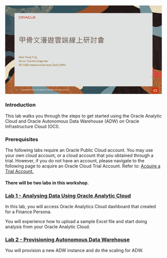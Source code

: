 ![](.//media/image1.png)

### Introduction

This lab walks you through the steps to get started using the Oracle
Analytic Cloud and Oracle Autonomous Data Warehouse (ADW) on Oracle
Infrastructure Cloud (OCI).

### Prerequisites
The following labs require an Oracle Public Cloud account. You may use your own cloud account, or a cloud account that you obtained through a trial. However, if you do not have an account, please navigate to the following page to acquire an Oracle Cloud Trial Account. Refer to: <a href = "https://github.com/kwanwan/weblogic-operator-tutorial/blob/CloudShell/tutorials/trial.account.md">Acquire a Trial Account.</a>

#### There will be two labs in this workshop.

### **<a href ="https://github.com/syting2/OACworkshop/blob/TW_Workshop/OAC/01-OAC.md">Lab 1 - Analysing Data Using Oracle Analytic Cloud</a>**

In this lab, you will access Oracle Analytics Cloud dashboard that
created for a Finance Persona.

You will experience how to upload a sample Excel file and start doing
analysis from your Oracle Analytic Cloud<span class="underline">.</span>

### **<a href ="https://github.com/syting2/OACworkshop/blob/TW_Workshop/ADW/02-ADW.md">Lab 2 - Provisioning Autonomous Data Warehouse</a>**

You will provision a new ADW instance and do the scaling for
ADW.
